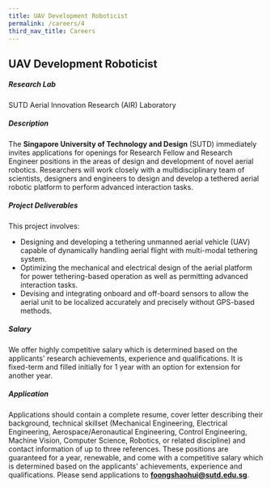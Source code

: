 ```yaml
---
title: UAV Development Roboticist
permalink: /careers/4
third_nav_title: Careers
---
```

## UAV Development Roboticist
##### Research Lab
SUTD Aerial Innovation Research (AIR) Laboratory
  
##### Description  
The **Singapore University of Technology and Design** (SUTD) immediately invites applications for openings for Research Fellow and Research Engineer positions in the areas of design and development of novel aerial robotics. Researchers will work closely with a multidisciplinary team of scientists, designers and engineers to design and develop a tethered aerial robotic platform to perform advanced interaction tasks. 
  
##### Project Deliverables
This project involves:
* Designing and developing a tethering unmanned aerial vehicle (UAV) capable of dynamically handling aerial flight with multi-modal tethering system.
* Optimizing the mechanical and electrical design of the aerial platform for power tethering-based operation as well as permitting advanced interaction tasks.
* Devising and integrating onboard and off-board sensors to allow the aerial unit to be localized accurately and precisely without GPS-based methods.
   
##### Salary
We offer highly competitive salary which is determined based on the applicants' research achievements, experience and qualifications. It is fixed-term and filled initially for 1 year with an option for extension for another year. 
  
##### Application  
Applications should contain a complete resume, cover letter describing their background, technical skillset (Mechanical Engineering, Electrical Engineering, Aerospace/Aeronautical Engineering, Control Engineering, Machine Vision, Computer Science, Robotics, or related discipline) and contact information of up to three references. These positions are guaranteed for a year, renewable, and come with a competitive salary which is determined based on the applicants' achievements, experience and qualifications. Please send applications to **[foongshaohui@sutd.edu.sg](foongshaohui@sutd.edu.sg)**.